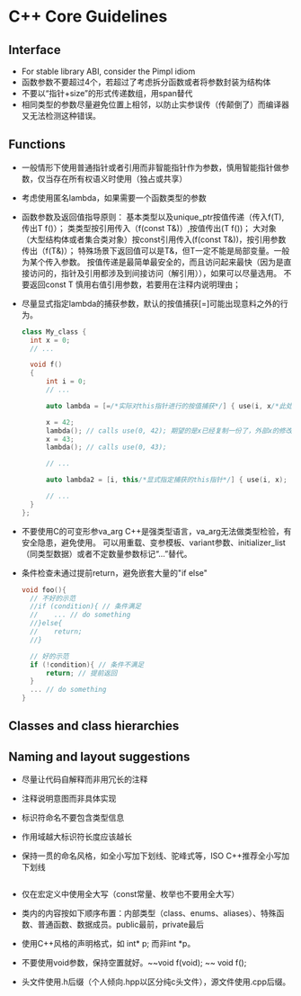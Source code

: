 # C++ Core Guidelines

## Interface

- For stable library ABI, consider the Pimpl idiom
- 函数参数不要超过4个，若超过了考虑拆分函数或者将参数封装为结构体
- 不要以“指针+size”的形式传递数组，用span替代
- 相同类型的参数尽量避免位置上相邻，以防止实参误传（传颠倒了）而编译器又无法检测这种错误。

## Functions

- 一般情形下使用普通指针或者引用而非智能指针作为参数，慎用智能指针做参数，仅当存在所有权语义时使用（独占或共享）
- 考虑使用匿名lambda，如果需要一个函数类型的参数
- 函数参数及返回值指导原则：
  基本类型以及unique_ptr按值传递（传入f(T), 传出T f()）；
  类类型按引用传入（f(const T&)）,按值传出(T f())；
  大对象（大型结构体或者集合类对象）按const引用传入(f(const T&))，按引用参数传出（f(T&)）；
  特殊场景下返回值可以是T&，但T一定不能是局部变量。一般为某个传入参数。
  按值传递是最简单最安全的，而且访问起来最快（因为是直接访问的，指针及引用都涉及到间接访问（解引用）），如果可以尽量选用。
  不要返回const T
  慎用右值引用参数，若要用在注释内说明理由；
- 尽量显式指定lambda的捕获参数，默认的按值捕获[=]可能出现意料之外的行为。
  
  ````c++
  class My_class {
    int x = 0;
    // ...

    void f()
    {
        int i = 0;
        // ...

        auto lambda = [=/*实际对this指针进行的按值捕获*/] { use(i, x/*此处的x并非是一份拷贝，而是this->x*/); };   // BAD: "looks like" copy/value capture

        x = 42;
        lambda(); // calls use(0, 42); 期望的是x已经复制一份了，外部x的修改不影响lambda里面的x，然而修改却影响到了。
        x = 43;
        lambda(); // calls use(0, 43);

        // ...

        auto lambda2 = [i, this/*显式指定捕获的this指针*/] { use(i, x); }; // ok, most explicit and least confusing

        // ...
    }
  };
  ````

- 不要使用C的可变形参va_arg
  C++是强类型语言，va_arg无法做类型检验，有安全隐患，避免使用。
  可以用重载、变参模板、variant参数、initializer_list（同类型数据）或者不定数量参数标记“...”替代。
- 条件检查未通过提前return，避免嵌套大量的"if else"
  
  ````c++
  void foo(){
    // 不好的示范
    //if (condition){ // 条件满足
    //    ... // do something
    //}else{
    //    return;
    //}

    // 好的示范
    if (!condition){ // 条件不满足
        return; // 提前返回
    }
    ... // do something
  }

  ````

## Classes and class hierarchies

## Naming and layout suggestions

- 尽量让代码自解释而非用冗长的注释
- 注释说明意图而非具体实现
- 标识符命名不要包含类型信息
- 作用域越大标识符长度应该越长
- 保持一贯的命名风格，如全小写加下划线、驼峰式等，ISO C++推荐全小写加下划线
  
  ````c++
  
  ````

- 仅在宏定义中使用全大写（const常量、枚举也不要用全大写）
- 类内的内容按如下顺序布置：内部类型（class、enums、aliases）、特殊函数、普通函数、数据成员。public最前，private最后
- 使用C++风格的声明格式，如 int* p; 而非int *p。
- 不要使用void参数，保持空置就好。~~void f(void); ~~  void f();
- 头文件使用.h后缀（个人倾向.hpp以区分纯c头文件），源文件使用.cpp后缀。